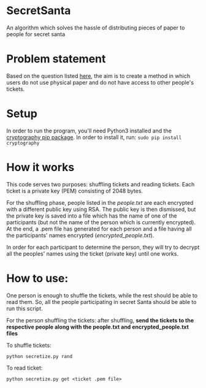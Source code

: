 # SecretSanta
An algorithm which solves the hassle of distributing pieces of paper to people for secret santa

# Problem statement

Based on the question listed [here](https://math.stackexchange.com/questions/2896780/secret-santa-algorithm-that-does-not-rely-on-a-trusted-3rd-party),  the aim is to create a method in which users do not use physical paper and do not have access to other people's tickets.

# Setup

In order to run the program, you'll need Python3 installed and the [cryptography pip package](https://cryptography.io/en/latest/). In order to install it, run: 
`sudo pip install cryptography`

# How it works

This code serves two purposes: shuffling tickets and reading tickets. Each ticket is a private key (PEM) consisting of 2048 bytes. 

For the shuffling phase, people listed in the _people.txt_ are each encrypted with a different public key using RSA. The public key is then dismissed, but the private key is saved into a file which has the name of one of the participants (but not the name of the person which is currently encrypted). At the end, a .pem file has generated for each person and a file having all the participants' names encrypted (_encrypted_people.txt_).

In order for each participant to determine the person, they will try to decrypt all the peoples' names using the ticket (private key) until one works.

# How to use:

One person is enough to shuffle the tickets, while the rest should be able to read them. So, all the people participating in secret Santa should be able to run this script. 

For the person shuffling the tickets: after shuffling, **send the tickets to the respective people along with the people.txt and encrypted_people.txt files**

To shuffle tickets:

`python secretize.py rand`

To read ticket:

`python secretize.py get <ticket .pem file>`
